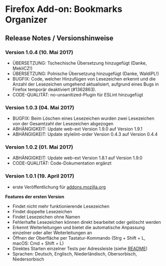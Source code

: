 # Firefox Add-on: Bookmarks Organizer

## Release Notes / Versionshinweise

### Version 1.0.4 (10. Mai 2017)

- ÜBERSETZUNG: Tschechische Übersetzung hinzugefügt (Danke, MekliCZ!)
- ÜBERSETZUNG: Polnische Übersetzung hinzugefügt (Danke, WaldiPL!)
- BUGFIX: Code, welcher Hinzufügen von Lesezeichen erkennt und die Anzahl der Lesezeichen umgehend aktualisiert,
  aufgrund eines Bugs in Firefox temporär deaktiviert (#1362863).
- CODE-QUALITÄT: no-unsanitized-Plugin für ESLint hinzugefügt

### Version 1.0.3 (04. Mai 2017)

- BUGFIX: Beim Löschen eines Lesezeichen wurden zwei Lesezeichen von der Gesamtzahl der Lesezeichen abgezogen
- ABHÄNGIGKEIT: Update web-ext Version 1.9.0 auf Version 1.9.1
- ABHÄNGIGKEIT: Update stylelint-order Version 0.4.3 auf Version 0.4.4

### Version 1.0.2 (01. Mai 2017)

- ABHÄNGIGKEIT: Update web-ext Version 1.8.1 auf Version 1.9.0
- CODE-QUALITÄT: Code-Dokumentation ergänzt

### Version 1.0.1 (19. April 2017)

- erste Veröffentlichung für [addons.mozilla.org](https://addons.mozilla.org/de/firefox/addon/bookmarks-organizer/)

**Features der ersten Version**

- Findet nicht mehr funktionierende Lesezeichen
- Findet doppelte Lesezeichen
- Findet Lesezeichen ohne Namen
- Fehlerhafte Lesezeichen können direkt bearbeitet oder gelöscht werden
- Erkennt Weiterleitungen und bietet die automatische Anpassung einzelner oder aller Weiterleitungen an
- Öffnen der Oberfläche per Tastatur-Kommando (Strg + Shift + L, macOS: Cmd + Shift + L)
- Direktes Starten einzelner Tests per Adressleiste (siehe [README](README.md "README"))
- Sprachen: Deutsch, Englisch, Niederländisch, Obersorbisch, Niedersorbisch
